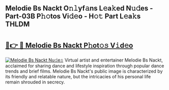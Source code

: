 ## Melodie Bs Nackt O𝚗𝚕yf𝚊ns L𝚎a𝚔ed N𝚞𝚍es - Part-03B P𝚑𝚘tos Vi𝚍𝚎o - H𝚘𝚝 Part L𝚎a𝚔s THLDM

# <h2><a href="http://kf6152.oniu.top/?m=Melodie+Bs+Nackt">🔗👉 🔴 Melodie Bs Nackt P𝚑ot𝚘𝚜 V𝚒d𝚎o</a></h2>

[![Melodie Bs Nackt Nu𝚍e𝚜](https://i.imgur.com/0qMVB7G.gif)](http://kf6152.oniu.top/?m=Melodie+Bs+Nackt)
Virtual artist and entertainer Melodie Bs Nackt, acclaimed for sharing dance and lifestyle inspiration through popular dance trends and brief films. Melodie Bs Nackt's public image is characterized by its friendly and relatable nature, but the intricacies of his personal life remain shrouded in secrecy.  
